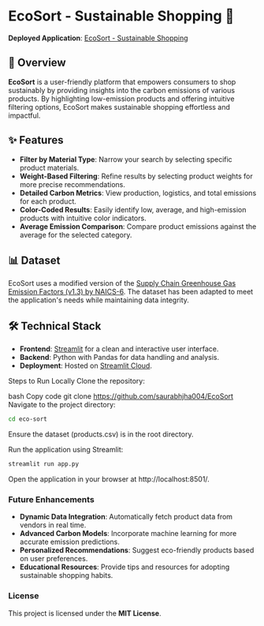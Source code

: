 # EcoSort - Sustainable Shopping 🌿

**Deployed Application**: [EcoSort - Sustainable Shopping](https://eco-sort.streamlit.app/)

## 📖 Overview
**EcoSort** is a user-friendly platform that empowers consumers to shop sustainably by providing insights into the carbon emissions of various products. By highlighting low-emission products and offering intuitive filtering options, EcoSort makes sustainable shopping effortless and impactful.

## ✨ Features
- **Filter by Material Type**: Narrow your search by selecting specific product materials.
- **Weight-Based Filtering**: Refine results by selecting product weights for more precise recommendations.
- **Detailed Carbon Metrics**: View production, logistics, and total emissions for each product.
- **Color-Coded Results**: Easily identify low, average, and high-emission products with intuitive color indicators.
- **Average Emission Comparison**: Compare product emissions against the average for the selected category.

## 📊 Dataset
EcoSort uses a modified version of the [Supply Chain Greenhouse Gas Emission Factors (v1.3) by NAICS-6](https://catalog.data.gov/dataset/supply-chain-greenhouse-gas-emission-factors-v1-3-by-naics-6). The dataset has been adapted to meet the application's needs while maintaining data integrity.

## 🛠️ Technical Stack
- **Frontend**: [Streamlit](https://streamlit.io/) for a clean and interactive user interface.
- **Backend**: Python with Pandas for data handling and analysis.
- **Deployment**: Hosted on [Streamlit Cloud](https://streamlit.io/cloud).

Steps to Run Locally
Clone the repository:

bash
Copy code
git clone https://github.com/saurabhjha004/EcoSort
Navigate to the project directory:

```bash
cd eco-sort
```
Ensure the dataset (products.csv) is in the root directory.

Run the application using Streamlit:

```bash
streamlit run app.py
```
Open the application in your browser at http://localhost:8501/.


### **Future Enhancements**
- **Dynamic Data Integration**: Automatically fetch product data from vendors in real time.
- **Advanced Carbon Models**: Incorporate machine learning for more accurate emission predictions.
- **Personalized Recommendations**: Suggest eco-friendly products based on user preferences.
- **Educational Resources**: Provide tips and resources for adopting sustainable shopping habits.

### **License**
This project is licensed under the **MIT License**.
